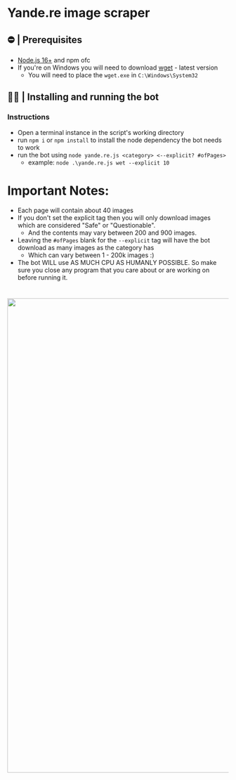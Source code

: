 # Yande.re image scraper

## ⛔ | Prerequisites
 
- [Node.js 16+](https://nodejs.org/en/download/) and npm ofc
- If you're on Windows you will need to download [wget](https://eternallybored.org/misc/wget/) - latest version
  - You will need to place the `wget.exe` in `C:\Windows\System32`

## 🏃‍♂ | Installing and running the bot

### Instructions

 - Open a terminal instance in the script's working directory
 - run `npm i` or `npm install` to install the node dependency the bot needs to work
 - run the bot using `node yande.re.js <category> <--explicit? #ofPages>`
   - example: `node .\yande.re.js wet --explicit 10`

# Important Notes:
 - Each page will contain about 40 images
 - If you don't set the explicit tag then you will only download images which are considered "Safe" or "Questionable".
   - And the contents may vary between 200 and 900 images.
 - Leaving the `#ofPages` blank for the `--explicit` tag will have the bot download as many images as the category has
   - Which can vary between 1 - 200k images :)
 - The bot WILL use AS MUCH CPU AS HUMANLY POSSIBLE. So make sure you close any program that you care about or are working on before running it.

<h1 align="center"><img src="./2022-05-25_08-13-04.gif" width="1080px"></h1>
